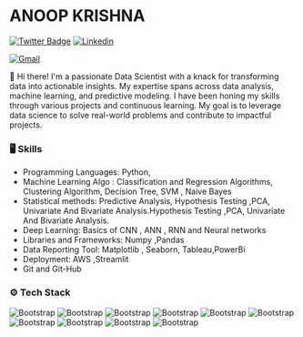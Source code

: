 # ANOOP KRISHNA


[![Twitter Badge](https://img.shields.io/badge/-Twitter-1da1f2?labelColor=1da1f2&logo=twitter&logoColor=white&link=https://twitter.com/https://x.com/AnoopKr20788928?t=croRddm8-q-LVqksGnsLlA&s=08)](https://twitter.com/https://x.com/AnoopKr20788928?t=croRddm8-q-LVqksGnsLlA&s=08)
[![Linkedin](https://img.shields.io/badge/-LinkedIn-blue?style=flat&logo=Linkedin&logoColor=white)](https://www.linkedin.com/in/www.linkedin.com/in/anoop-krishna-8215835b/)

[![Gmail](https://img.shields.io/badge/-Gmail-c14438?style=flat&logo=Gmail&logoColor=white)](mailto:anoopkrishna.k9@gmail.com)



👋 Hi there! I'm a passionate Data Scientist with a knack for transforming data into actionable insights. My expertise spans across data analysis, machine learning, and predictive modeling. I have been honing my skills through various projects and continuous learning. My goal is to leverage data science to solve real-world problems and contribute to impactful projects.



### 🖥 Skills

- Programming Languages: Python,
- Machine Learning Algo : Classification and Regression Algorithms, Clustering Algorithm, Decision Tree, SVM , Naive Bayes
- Statistical methods: Predictive Analysis, Hypothesis Testing ,PCA, Univariate And Bivariate Analysis.Hypothesis Testing ,PCA, Univariate And Bivariate Analysis.
- Deep Learning: Basics of CNN , ANN , RNN and Neural networks
- Libraries and Frameworks: Numpy ,Pandas
- Data Reporting Tool: Matplotlib , Seaborn, Tableau,PowerBi
- Deployment: AWS ,Streamlit
- Git and Git-Hub
### ⚙️ Tech Stack

![Bootstrap](https://img.shields.io/badge/-Python-05122A?style=flat-square&logo=Python&color=353535) ![Bootstrap](https://img.shields.io/badge/-TensorFlow-05122A?style=flat-square&logo=TensorFlow&color=353535) ![Bootstrap](https://img.shields.io/badge/-PyTorch-05122A?style=flat-square&logo=PyTorch&color=353535) ![Bootstrap](https://img.shields.io/badge/-Scikit%20Learn-05122A?style=flat-square&logo=Scikit-Learn&color=353535) ![Bootstrap](https://img.shields.io/badge/-MongoDB-05122A?style=flat-square&logo=MongoDB&color=353535) ![Bootstrap](https://img.shields.io/badge/-MySQL-05122A?style=flat-square&logo=MySQL&color=353535) ![Bootstrap](https://img.shields.io/badge/-Pandas-05122A?style=flat-square&logo=Pandas&color=353535) ![Bootstrap](https://img.shields.io/badge/-Numpy-05122A?style=flat-square&logo=Numpy&color=353535) ![Bootstrap](https://img.shields.io/badge/-Matplotlib-05122A?style=flat-square&logo=Matplotlib&color=353535) ![Bootstrap](https://img.shields.io/badge/-Git-05122A?style=flat-square&logo=Git&color=353535)




